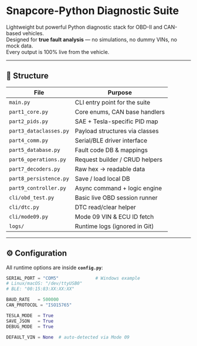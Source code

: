 # Snapcore-Python Diagnostic Suite

Lightweight but powerful Python diagnostic stack for OBD-II and CAN-based vehicles.  
Designed for **true fault analysis** — no simulations, no dummy VINs, no mock data.  
Every output is 100% live from the vehicle.

---

## 📁 Structure

| File                      | Purpose                          |
|---------------------------|----------------------------------|
| `main.py`                 | CLI entry point for the suite    |
| `part1_core.py`           | Core enums, CAN base handlers    |
| `part2_pids.py`           | SAE + Tesla-specific PID map     |
| `part3_dataclasses.py`    | Payload structures via classes   |
| `part4_comm.py`           | Serial/BLE driver interface      |
| `part5_database.py`       | Fault code DB & mappings         |
| `part6_operations.py`     | Request builder / CRUD helpers   |
| `part7_decoders.py`       | Raw hex → readable data          |
| `part8_persistence.py`    | Save / load local DB             |
| `part9_controller.py`     | Async command + logic engine     |
| `cli/obd_test.py`         | Basic live OBD session runner    |
| `cli/dtc.py`              | DTC read/clear helper            |
| `cli/mode09.py`           | Mode 09 VIN & ECU ID fetch       |
| `logs/`                   | Runtime logs (ignored in Git)    |

---

## ⚙️ Configuration

All runtime options are inside **`config.py`**:

```python
SERIAL_PORT = "COM5"              # Windows example
# Linux/macOS: "/dev/ttyUSB0"
# BLE: "00:15:83:XX:XX:XX"

BAUD_RATE   = 500000
CAN_PROTOCOL = "ISO15765"

TESLA_MODE  = True
SAVE_JSON   = True
DEBUG_MODE  = True

DEFAULT_VIN = None  # auto-detected via Mode 09
